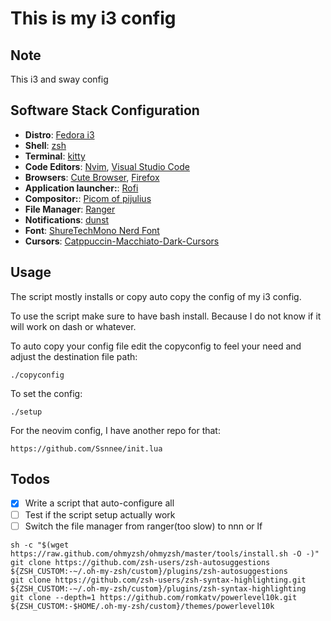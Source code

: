 # This is my i3 config

## Note
This i3 and sway config
## Software Stack Configuration
- **Distro**: [Fedora i3](https://fedoraproject.org/spins/)
- **Shell**: [zsh](https://www.zsh.org/)
- **Terminal**: [kitty](https://sw.kovidgoyal.net/kitty/)
- **Code Editors**: [Nvim](https://github.com/neovim/neovim), [Visual Studio Code ](https://code.visualstudio.com/)
- **Browsers**: [Cute Browser](https://brave.com/), [Firefox]()
- **Application launcher:**: [Rofi](https://github.com/davatorium/rofi)
- **Compositor:**: [Picom of pijulius](https://github.com/pijulius/picom)
- **File Manager**: [Ranger](https://github.com/ranger/ranger)
- **Notifications**: [dunst](https://github.com/dunst-project/dunst)
- **Font**: [ShureTechMono Nerd Font](https://www.nerdfonts.com/font-downloads)
- **Cursors**: [Catppuccin-Macchiato-Dark-Cursors](https://github.com/catppuccin/cursors)


## Usage
The script mostly installs or copy auto copy the config of my i3 config.

To use the script make sure to have bash install. Because I do not know if it
will work on dash or whatever.

To auto copy your config file edit the copyconfig to feel your need and adjust
the destination file path:

```shell
./copyconfig
```

To set the config:
```shell
./setup
```

For the neovim config, I have another repo for that:
```
https://github.com/Ssnnee/init.lua
```

## Todos
- [x] Write a script that auto-configure all
- [ ] Test if the script setup actually work
- [ ] Switch the file manager from ranger(too slow) to nnn or lf
```shell
sh -c "$(wget https://raw.github.com/ohmyzsh/ohmyzsh/master/tools/install.sh -O -)"
git clone https://github.com/zsh-users/zsh-autosuggestions ${ZSH_CUSTOM:-~/.oh-my-zsh/custom}/plugins/zsh-autosuggestions
git clone https://github.com/zsh-users/zsh-syntax-highlighting.git ${ZSH_CUSTOM:-~/.oh-my-zsh/custom}/plugins/zsh-syntax-highlighting
git clone --depth=1 https://github.com/romkatv/powerlevel10k.git ${ZSH_CUSTOM:-$HOME/.oh-my-zsh/custom}/themes/powerlevel10k
```
